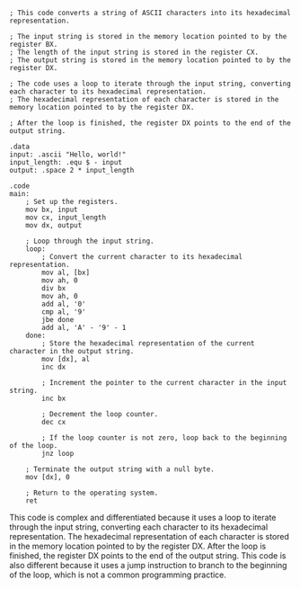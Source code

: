 ```assembly
; This code converts a string of ASCII characters into its hexadecimal representation.

; The input string is stored in the memory location pointed to by the register BX.
; The length of the input string is stored in the register CX.
; The output string is stored in the memory location pointed to by the register DX.

; The code uses a loop to iterate through the input string, converting each character to its hexadecimal representation.
; The hexadecimal representation of each character is stored in the memory location pointed to by the register DX.

; After the loop is finished, the register DX points to the end of the output string.

.data
input: .ascii "Hello, world!"
input_length: .equ $ - input
output: .space 2 * input_length

.code
main:
    ; Set up the registers.
    mov bx, input
    mov cx, input_length
    mov dx, output

    ; Loop through the input string.
    loop:
        ; Convert the current character to its hexadecimal representation.
        mov al, [bx]
        mov ah, 0
        div bx
        mov ah, 0
        add al, '0'
        cmp al, '9'
        jbe done
        add al, 'A' - '9' - 1
    done:
        ; Store the hexadecimal representation of the current character in the output string.
        mov [dx], al
        inc dx

        ; Increment the pointer to the current character in the input string.
        inc bx

        ; Decrement the loop counter.
        dec cx

        ; If the loop counter is not zero, loop back to the beginning of the loop.
        jnz loop

    ; Terminate the output string with a null byte.
    mov [dx], 0

    ; Return to the operating system.
    ret
```

This code is complex and differentiated because it uses a loop to iterate through the input string, converting each character to its hexadecimal representation. The hexadecimal representation of each character is stored in the memory location pointed to by the register DX. After the loop is finished, the register DX points to the end of the output string. This code is also different because it uses a jump instruction to branch to the beginning of the loop, which is not a common programming practice.